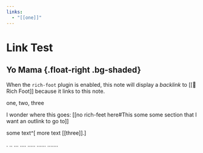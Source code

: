 ```yaml
---
links:
  - "[[one]]"
---
```


# Link Test

## Yo Mama {.float-right .bg-shaded}

When the `rich-foot` plugin is enabled, this note will display a *backlink* to [[🦶 Rich Foot]] because it links to this note.

one, two, three

I wonder where this goes: [[no rich-feet here#This some some section that I want an outlink to go to]]

some text^[ more text [[three]].]


.
..
...
....
.....
......
.......